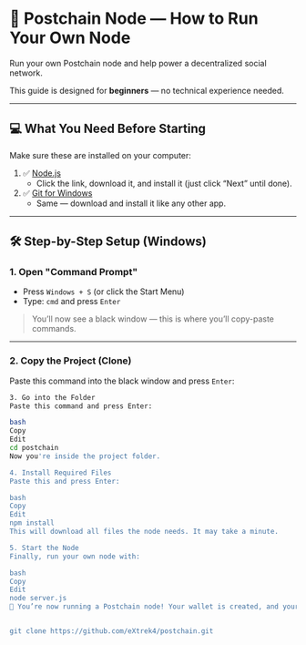 # 🧱 Postchain Node — How to Run Your Own Node

Run your own Postchain node and help power a decentralized social network.

This guide is designed for **beginners** — no technical experience needed.

---

## 💻 What You Need Before Starting

Make sure these are installed on your computer:

1. ✅ [Node.js](https://nodejs.org/)  
   - Click the link, download it, and install it (just click “Next” until done).
2. ✅ [Git for Windows](https://git-scm.com/)  
   - Same — download and install it like any other app.

---

## 🛠️ Step-by-Step Setup (Windows)

### 1. Open "Command Prompt"

- Press `Windows + S` (or click the Start Menu)
- Type: `cmd` and press `Enter`

> You’ll now see a black window — this is where you’ll copy-paste commands.

---

### 2. Copy the Project (Clone)

Paste this command into the black window and press `Enter`:

```bash
3. Go into the Folder
Paste this command and press Enter:

bash
Copy
Edit
cd postchain
Now you're inside the project folder.

4. Install Required Files
Paste this and press Enter:

bash
Copy
Edit
npm install
This will download all files the node needs. It may take a minute.

5. Start the Node
Finally, run your own node with:

bash
Copy
Edit
node server.js
🎉 You’re now running a Postchain node! Your wallet is created, and your computer is mining!


git clone https://github.com/eXtrek4/postchain.git
